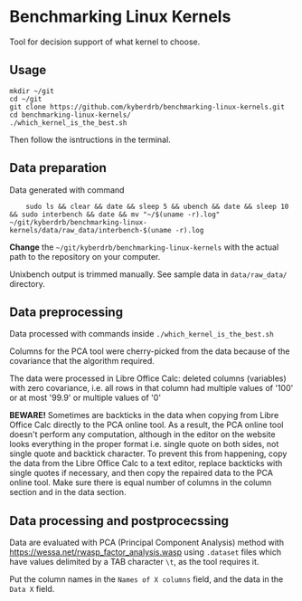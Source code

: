 # Benchmarking Linux Kernels

Tool for decision support of what kernel to choose.

## Usage

    mkdir ~/git
    cd ~/git
    git clone https://github.com/kyberdrb/benchmarking-linux-kernels.git
    cd benchmarking-linux-kernels/
    ./which_kernel_is_the_best.sh

Then follow the isntructions in the terminal.

## Data preparation
Data generated with command

        sudo ls && clear && date && sleep 5 && ubench && date && sleep 10 && sudo interbench && date && mv "~/$(uname -r).log" ~/git/kyberdrb/benchmarking-linux-kernels/data/raw_data/interbench-$(uname -r).log

**Change** the `~/git/kyberdrb/benchmarking-linux-kernels` with the actual path to the repository on your computer.

Unixbench output is trimmed manually. See sample data in `data/raw_data/` directory.

## Data preprocessing

Data processed with commands inside `./which_kernel_is_the_best.sh`

Columns for the PCA tool were cherry-picked from the data because of the covariance that the algorithm required.

The data were processed in Libre Office Calc: deleted columns (variables) with zero covariance, i.e. all rows in that column had multiple values of '100' or at most '99.9' or multiple values of '0'

**BEWARE!** Sometimes are backticks in the data when copying from Libre Office Calc directly to the PCA online tool.
As a result, the PCA online tool doesn't perform any computation, although in the editor on the website looks everything in the proper format
i.e. single quote on both sides, not single quote and backtick character. 
To prevent this from happening, copy the data from the Libre Office Calc to a text editor, replace backticks with single quotes if necessary, and then copy the repaired data to the PCA online tool. Make sure there is equal number of columns in the column section and in the data section.

## Data processing and postprocecssing

Data are evaluated with PCA (Principal Component Analysis) method with https://wessa.net/rwasp_factor_analysis.wasp using `.dataset` files which have values delimited by a TAB character `\t`, as the tool requires it.

Put the column names in the `Names of X columns` field, and the data in the `Data X` field.
